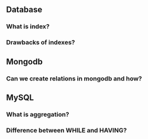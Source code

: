 ## Database

### What is index?

### Drawbacks of indexes?

## Mongodb

### Can we create relations in mongodb and how?

## MySQL

### What is aggregation?

### Difference between WHILE and HAVING?
